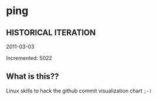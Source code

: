 # ping

## HISTORICAL ITERATION
2011-03-03

Incremented: 5022

## What is this?? 
Linux skills to hack the github commit visualization chart `;-)`
